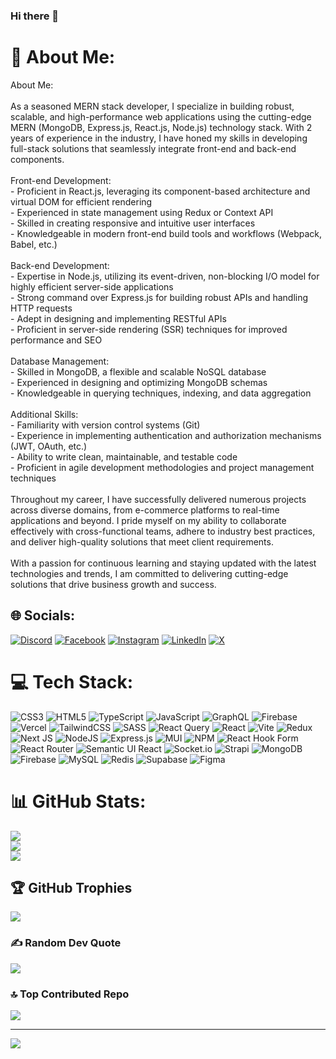 ### Hi there 👋

# 💫 About Me:
About Me:<br><br>As a seasoned MERN stack developer, I specialize in building robust, scalable, and high-performance web applications using the cutting-edge MERN (MongoDB, Express.js, React.js, Node.js) technology stack. With 2 years of experience in the industry, I have honed my skills in developing full-stack solutions that seamlessly integrate front-end and back-end components.<br><br>Front-end Development:<br>- Proficient in React.js, leveraging its component-based architecture and virtual DOM for efficient rendering<br>- Experienced in state management using Redux or Context API<br>- Skilled in creating responsive and intuitive user interfaces<br>- Knowledgeable in modern front-end build tools and workflows (Webpack, Babel, etc.)<br><br>Back-end Development:<br>- Expertise in Node.js, utilizing its event-driven, non-blocking I/O model for highly efficient server-side applications<br>- Strong command over Express.js for building robust APIs and handling HTTP requests<br>- Adept in designing and implementing RESTful APIs<br>- Proficient in server-side rendering (SSR) techniques for improved performance and SEO<br><br>Database Management:<br>- Skilled in MongoDB, a flexible and scalable NoSQL database<br>- Experienced in designing and optimizing MongoDB schemas<br>- Knowledgeable in querying techniques, indexing, and data aggregation<br><br>Additional Skills:<br>- Familiarity with version control systems (Git)<br>- Experience in implementing authentication and authorization mechanisms (JWT, OAuth, etc.)<br>- Ability to write clean, maintainable, and testable code<br>- Proficient in agile development methodologies and project management techniques<br><br>Throughout my career, I have successfully delivered numerous projects across diverse domains, from e-commerce platforms to real-time applications and beyond. I pride myself on my ability to collaborate effectively with cross-functional teams, adhere to industry best practices, and deliver high-quality solutions that meet client requirements.<br><br>With a passion for continuous learning and staying updated with the latest technologies and trends, I am committed to delivering cutting-edge solutions that drive business growth and success.


## 🌐 Socials:
[![Discord](https://img.shields.io/badge/Discord-%237289DA.svg?logo=discord&logoColor=white)](https://discord.gg/https://discord.com/channels/@me/1217364933269000244) [![Facebook](https://img.shields.io/badge/Facebook-%231877F2.svg?logo=Facebook&logoColor=white)](https://facebook.com/https://www.facebook.com/gorekar.maaviz.5/) [![Instagram](https://img.shields.io/badge/Instagram-%23E4405F.svg?logo=Instagram&logoColor=white)](https://instagram.com/https://www.instagram.com/maaviz__fg/) [![LinkedIn](https://img.shields.io/badge/LinkedIn-%230077B5.svg?logo=linkedin&logoColor=white)](https://linkedin.com/in/https://www.linkedin.com/in/gorekar-maaviz/) [![X](https://img.shields.io/badge/X-black.svg?logo=X&logoColor=white)](https://x.com/https://twitter.com/GMaaviz) 

# 💻 Tech Stack:
![CSS3](https://img.shields.io/badge/css3-%231572B6.svg?style=for-the-badge&logo=css3&logoColor=white) ![HTML5](https://img.shields.io/badge/html5-%23E34F26.svg?style=for-the-badge&logo=html5&logoColor=white) ![TypeScript](https://img.shields.io/badge/typescript-%23007ACC.svg?style=for-the-badge&logo=typescript&logoColor=white) ![JavaScript](https://img.shields.io/badge/javascript-%23323330.svg?style=for-the-badge&logo=javascript&logoColor=%23F7DF1E) ![GraphQL](https://img.shields.io/badge/-GraphQL-E10098?style=for-the-badge&logo=graphql&logoColor=white) ![Firebase](https://img.shields.io/badge/firebase-%23039BE5.svg?style=for-the-badge&logo=firebase) ![Vercel](https://img.shields.io/badge/vercel-%23000000.svg?style=for-the-badge&logo=vercel&logoColor=white) ![TailwindCSS](https://img.shields.io/badge/tailwindcss-%2338B2AC.svg?style=for-the-badge&logo=tailwind-css&logoColor=white) ![SASS](https://img.shields.io/badge/SASS-hotpink.svg?style=for-the-badge&logo=SASS&logoColor=white) ![React Query](https://img.shields.io/badge/-React%20Query-FF4154?style=for-the-badge&logo=react%20query&logoColor=white) ![React](https://img.shields.io/badge/react-%2320232a.svg?style=for-the-badge&logo=react&logoColor=%2361DAFB) ![Vite](https://img.shields.io/badge/vite-%23646CFF.svg?style=for-the-badge&logo=vite&logoColor=white) ![Redux](https://img.shields.io/badge/redux-%23593d88.svg?style=for-the-badge&logo=redux&logoColor=white) ![Next JS](https://img.shields.io/badge/Next-black?style=for-the-badge&logo=next.js&logoColor=white) ![NodeJS](https://img.shields.io/badge/node.js-6DA55F?style=for-the-badge&logo=node.js&logoColor=white) ![Express.js](https://img.shields.io/badge/express.js-%23404d59.svg?style=for-the-badge&logo=express&logoColor=%2361DAFB) ![MUI](https://img.shields.io/badge/MUI-%230081CB.svg?style=for-the-badge&logo=mui&logoColor=white) ![NPM](https://img.shields.io/badge/NPM-%23CB3837.svg?style=for-the-badge&logo=npm&logoColor=white) ![React Hook Form](https://img.shields.io/badge/React%20Hook%20Form-%23EC5990.svg?style=for-the-badge&logo=reacthookform&logoColor=white) ![React Router](https://img.shields.io/badge/React_Router-CA4245?style=for-the-badge&logo=react-router&logoColor=white) ![Semantic UI React](https://img.shields.io/badge/Semantic%20UI%20React-%2335BDB2.svg?style=for-the-badge&logo=SemanticUIReact&logoColor=white) ![Socket.io](https://img.shields.io/badge/Socket.io-black?style=for-the-badge&logo=socket.io&badgeColor=010101) ![Strapi](https://img.shields.io/badge/strapi-%232E7EEA.svg?style=for-the-badge&logo=strapi&logoColor=white) ![MongoDB](https://img.shields.io/badge/MongoDB-%234ea94b.svg?style=for-the-badge&logo=mongodb&logoColor=white) ![Firebase](https://img.shields.io/badge/Firebase-039BE5?style=for-the-badge&logo=Firebase&logoColor=white) ![MySQL](https://img.shields.io/badge/mysql-%2300000f.svg?style=for-the-badge&logo=mysql&logoColor=white) ![Redis](https://img.shields.io/badge/redis-%23DD0031.svg?style=for-the-badge&logo=redis&logoColor=white) ![Supabase](https://img.shields.io/badge/Supabase-3ECF8E?style=for-the-badge&logo=supabase&logoColor=white) ![Figma](https://img.shields.io/badge/figma-%23F24E1E.svg?style=for-the-badge&logo=figma&logoColor=white)
# 📊 GitHub Stats:
![](https://github-readme-stats.vercel.app/api?username=Maaviz&theme=monokai&hide_border=false&include_all_commits=true&count_private=false)<br/>
![](https://github-readme-streak-stats.herokuapp.com/?user=Maaviz&theme=monokai&hide_border=false)<br/>
![](https://github-readme-stats.vercel.app/api/top-langs/?username=Maaviz&theme=monokai&hide_border=false&include_all_commits=true&count_private=false&layout=compact)

## 🏆 GitHub Trophies
![](https://github-profile-trophy.vercel.app/?username=Maaviz&theme=monokai&no-frame=false&no-bg=true&margin-w=4)

### ✍️ Random Dev Quote
![](https://quotes-github-readme.vercel.app/api?type=horizontal&theme=radical)

### 🔝 Top Contributed Repo
![](https://github-contributor-stats.vercel.app/api?username=Maaviz&limit=5&theme=monokai&combine_all_yearly_contributions=true)

---
[![](https://visitcount.itsvg.in/api?id=Maaviz&icon=0&color=0)](https://visitcount.itsvg.in)

<!-- Proudly created with GPRM ( https://gprm.itsvg.in ) -->
